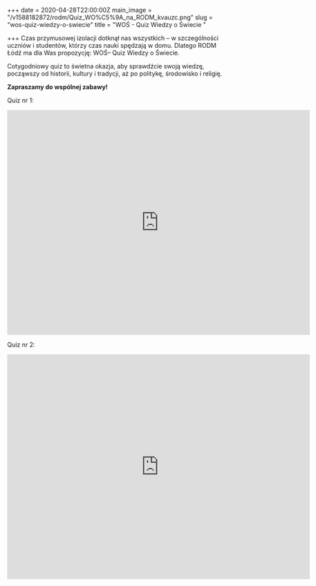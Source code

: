 +++
date = 2020-04-28T22:00:00Z
main_image = "/v1588182872/rodm/Quiz_WO%C5%9A_na_RODM_kvauzc.png"
slug = "wos-quiz-wiedzy-o-swiecie"
title = "WOŚ - Quiz Wiedzy o Świecie "

+++
Czas przymusowej izolacji dotknął nas wszystkich – w szczególności uczniów i studentów, którzy czas nauki spędzają w domu. Dlatego RODM Łódź ma dla Was propozycję: WOŚ– Quiz Wiedzy o Świecie.

Cotygodniowy quiz to świetna okazja, aby sprawdźcie swoją wiedzę, począwszy od historii, kultury i tradycji, aż po politykę, środowisko i religię.

**Zapraszamy do wspólnej zabawy!**

Quiz nr 1:

<div class="iframe google-maps"><iframe src="https://docs.google.com/forms/d/e/1FAIpQLScM78kD3_dkuMYlJcKEPCGPGgEknAYulxXjlh21nATOJxsKMw/viewform?embedded=true" width="700" height="520" frameborder="0" marginheight="0" marginwidth="0">Ładuję…</iframe></div>

Quiz nr 2:

<div class="iframe google-maps"><iframe src="https://docs.google.com/forms/d/e/1FAIpQLSewlkZdnOI0VXd055etlQKZYlZt08Ufi7rv-hXTy5iAWowfNQ/viewform?embedded=true" width="700" height="520" frameborder="0" marginheight="0" marginwidth="0">Ładuję…</iframe></div>